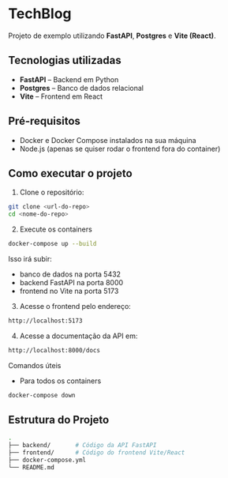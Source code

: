 # TechBlog

Projeto de exemplo utilizando **FastAPI**, **Postgres** e **Vite (React)**.

## Tecnologias utilizadas
- **FastAPI** – Backend em Python
- **Postgres** – Banco de dados relacional
- **Vite** – Frontend em React

## Pré-requisitos
- Docker e Docker Compose instalados na sua máquina
- Node.js (apenas se quiser rodar o frontend fora do container)

## Como executar o projeto

1. Clone o repositório:
```bash
git clone <url-do-repo>
cd <nome-do-repo>
```

2. Execute os containers
```bash
docker-compose up --build
```

Isso irá subir:
- banco de dados na porta 5432
- backend FastAPI na porta 8000
- frontend no Vite na porta 5173

3. Acesse o frontend pelo endereço:
```bash
http://localhost:5173
```

4. Acesse a documentação da API em:
```bash
http://localhost:8000/docs
```

Comandos úteis

- Para todos os containers
```bash
docker-compose down
```

## Estrutura do Projeto
```bash
.
├── backend/       # Código da API FastAPI
├── frontend/      # Código do frontend Vite/React
├── docker-compose.yml
└── README.md
```
